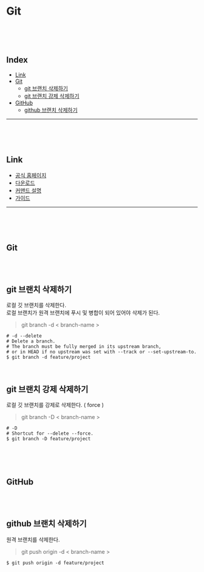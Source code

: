 # Git

<br/><br/><br/>



## Index
* [Link](#Link)
* [Git](#Git)
  * [git 브랜치 삭제하기](#git-브랜치-삭제하기)
  * [git 브랜치 강제 삭제하기](#git-브랜치-강제-삭제하기)
* [GitHub](#GitHub)
  * [github 브랜치 삭제하기](#github-브랜치-삭제하기)
---

<br/><br/><br/>



## Link
* [공식 홈페이지](https://git-scm.com/)
* [다운로드](https://git-scm.com/downloads)
* [커맨드 설명](https://git-scm.com/docs)
* [가이드](https://git-scm.com/book/ko/v2)

---

<br/><br/><br/>



## Git

<br/><br/>



## git 브랜치 삭제하기

로컬 깃 브랜치를 삭제한다.  
로컬 브랜치가 원격 브랜치에 푸시 및 병합이 되어 있어야 삭제가 된다.

> git branch -d < branch-name >

```shell
# -d --delete
# Delete a branch. 
# The branch must be fully merged in its upstream branch, 
# or in HEAD if no upstream was set with --track or --set-upstream-to.
$ git branch -d feature/project
```

<br/>

## git 브랜치 강제 삭제하기

로컬 깃 브랜치를 강제로 삭제한다. ( force )

> git branch -D < branch-name >

```shell
# -D
# Shortcut for --delete --force.
$ git branch -D feature/project
```

<br/><br/><br/>



## GitHub

<br/><br/>



## github 브랜치 삭제하기

원격 브랜치를 삭제한다.

> git push origin -d < branch-name >

```shell
$ git push origin -d feature/project 
```

<br/><br/><br/>